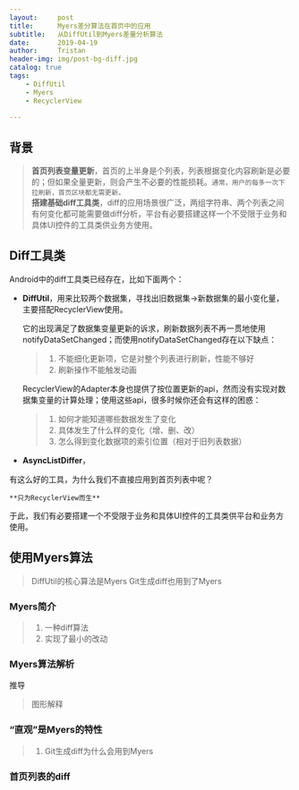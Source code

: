```yaml
---
layout:     post
title:      Myers差分算法在首页中的应用
subtitle:   从DiffUtil到Myers差量分析算法
date:       2019-04-19
author:     Tristan
header-img: img/post-bg-diff.jpg
catalog: true
tags:
    - DiffUtil
    - Myers
    - RecyclerView
    
---
```


## 背景
> **首页列表变量更新**，首页的上半身是个列表，列表根据变化内容刷新是必要的；但如果全量更新，则会产生不必要的性能损耗。`通常，用户的每多一次下拉刷新，首页区块都无需更新。`<br/>
> **搭建基础diff工具类**，diff的应用场景很广泛，两组字符串、两个列表之间有何变化都可能需要做diff分析，平台有必要搭建这样一个不受限于业务和具体UI控件的工具类供业务方使用。

## Diff工具类
Android中的diff工具类已经存在，比如下面两个：
- **DiffUtil**，用来比较两个数据集，寻找出旧数据集->新数据集的最小变化量，主要搭配RecyclerView使用。
    
    它的出现满足了数据集变量更新的诉求，刷新数据列表不再一贯地使用notifyDataSetChanged；而使用notifyDataSetChanged存在以下缺点：
  > 1. 不能细化更新项，它是对整个列表进行刷新，性能不够好
  > 2. 刷新操作不能触发动画
  
    RecyclerView的Adapter本身也提供了按位置更新的api，然而没有实现对数据集变量的计算处理；使用这些api，很多时候你还会有这样的困惑：
  > 1. 如何才能知道哪些数据发生了变化
  > 2. 具体发生了什么样的变化（增、删、改）
  > 3. 怎么得到变化数据项的索引位置（相对于旧列表数据）
    
- **AsyncListDiffer**，

有这么好的工具，为什么我们不直接应用到首页列表中呢？

    **只为RecyclerView而生**

于此，我们有必要搭建一个不受限于业务和具体UI控件的工具类供平台和业务方使用。

## 使用Myers算法
> DiffUtil的核心算法是Myers
> Git生成diff也用到了Myers

### Myers简介
> 1. 一种diff算法
> 2. 实现了最小的改动

### Myers算法解析
推导
> 图形解释

### “直观”是Myers的特性
> 1. Git生成diff为什么会用到Myers
### 首页列表的diff


